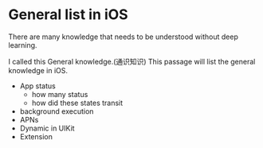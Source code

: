# General list in iOS


There are many knowledge that needs to be understood without deep learning.

I called this General knowledge.(通识知识) This passage will list the general knowledge in iOS.

- App status
	- how many status
	- how did these states transit 
- background execution
- APNs
- Dynamic in UIKit
- Extension